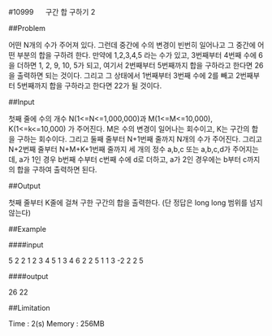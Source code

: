 #10999&nbsp;&nbsp;&nbsp;&nbsp;&nbsp;&nbsp;구간 합 구하기 2

##Problem

<p> 어떤 N개의 수가 주어져 있다. 그런데 중간에 수의 변경이 빈번히 일어나고 그 중간에 어떤 부분의 합을 구하려 한다. 만약에 1,2,3,4,5 라는 수가 있고, 3번째부터 4번째 수에 6을 더하면 1, 2, 9, 10, 5가 되고, 여기서 2번째부터 5번째까지 합을 구하라고 한다면 26을 출력하면 되는 것이다. 그리고 그 상태에서 1번째부터 3번째 수에 2를 빼고 2번째부터 5번째까지 합을 구하라고 한다면 22가 될 것이다.
</p>


##Input

<p>첫째 줄에 수의 개수 N(1<=N<=1,000,000)과 M(1<=M<=10,000), K(1<=k<=10,000) 가 주어진다. M은 수의 변경이 일어나는 회수이고, K는 구간의 합을 구하는 회수이다. 그리고 둘째 줄부터 N+1번째 줄까지 N개의 수가 주어진다. 그리고 N+2번째 줄부터 N+M+K+1번째 줄까지 세 개의 정수 a,b,c 또는 a,b,c,d가 주어지는데, a가 1인 경우 b번째 수부터 c번째 수에 d로 더하고, a가 2인 경우에는 b부터 c까지의 합을 구하여 출력하면 된다.</p>

##Output

<p>첫째 줄부터 K줄에 걸쳐 구한 구간의 합을 출력한다. (단 정답은 long long 범위를 넘지 않는다)</p>

##Example

####input

5 2 2
1
2
3
4
5
1 3 4 6
2 2 5
1 1 3 -2
2 2 5

####output

26
22

##Limitation

Time : 2(s)
Memory : 256MB

